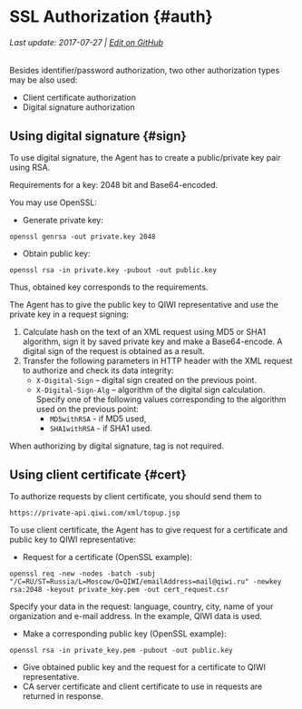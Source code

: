 # SSL Authorization {#auth}

###### Last update: 2017-07-27 | [Edit on GitHub](https://github.com/QIWI-API/topup-wallet-doc/blob/master/_authorization_en.html.md)

Besides identifier/password authorization, two other authorization types may be also used:

* Client certificate authorization
* Digital signature authorization

## Using digital signature {#sign}

To use digital signature, the Agent has to create a public/private key pair using RSA.

<aside class="notice">Requirements for a key: 2048 bit and Base64-encoded.</aside>

You may use OpenSSL:

* Generate private key:

`openssl genrsa -out private.key 2048`

* Obtain public key:

`openssl rsa -in private.key -pubout -out public.key`

Thus, obtained key corresponds to the requirements.

The Agent has to give the public key to QIWI representative and use the private key in a request signing:

1. Calculate hash on the text of an XML request using MD5 or SHA1 algorithm, sign it by saved private key and make a Base64-encode. A digital sign of the request is obtained as a result.
2. Transfer the following parameters in HTTP header with the XML request to authorize and check its data integrity:
    * `X-Digital-Sign` – digital sign created on the previous point.
    * `X-Digital-Sign-Alg` – algorithm of the digital sign calculation. Specify one of the following values corresponding to the algorithm used on the previous point:
        * `MD5withRSA` - if MD5 used,
        * `SHA1withRSA` - if SHA1 used.

<aside class="notice">When authorizing by digital signature, <extra name="password"></extra> tag is not required.</aside>


## Using client certificate {#cert}
	 
To authorize requests by client certificate, you should send them to 

`https://private-api.qiwi.com/xml/topup.jsp`

To use client certificate, the Agent has to give request for a certificate and public key to QIWI representative:

* Request for a certificate (OpenSSL example):

`openssl req -new -nodes -batch -subj "/C=RU/ST=Russia/L=Moscow/O=QIWI/emailAddress=mail@qiwi.ru" -newkey rsa:2048 -keyout private_key.pem -out cert_request.csr`

  Specify your data in the request: language, country, city, name of your organization and e-mail address. In the example, QIWI data is used.

* Make a corresponding public key (OpenSSL example):

`openssl rsa -in private_key.pem -pubout -out public.key`

* Give obtained public key and the request for a certificate to QIWI representative. 
* CA server certificate and client certificate to use in requests are returned in response.

